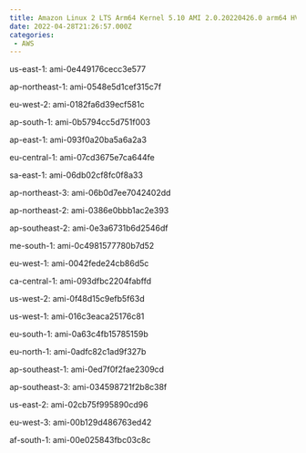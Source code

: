 ```yaml
---
title: Amazon Linux 2 LTS Arm64 Kernel 5.10 AMI 2.0.20220426.0 arm64 HVM gp2
date: 2022-04-28T21:26:57.000Z
categories:
 - AWS
---
```


us-east-1: ami-0e449176cecc3e577

ap-northeast-1: ami-0548e5d1cef315c7f

eu-west-2: ami-0182fa6d39ecf581c

ap-south-1: ami-0b5794cc5d751f003

ap-east-1: ami-093f0a20ba5a6a2a3

eu-central-1: ami-07cd3675e7ca644fe

sa-east-1: ami-06db02cf8fc0f8a33

ap-northeast-3: ami-06b0d7ee7042402dd

ap-northeast-2: ami-0386e0bbb1ac2e393

ap-southeast-2: ami-0e3a6731b6d2546df

me-south-1: ami-0c4981577780b7d52

eu-west-1: ami-0042fede24cb86d5c

ca-central-1: ami-093dfbc2204fabffd

us-west-2: ami-0f48d15c9efb5f63d

us-west-1: ami-016c3eaca25176c81

eu-south-1: ami-0a63c4fb15785159b

eu-north-1: ami-0adfc82c1ad9f327b

ap-southeast-1: ami-0ed7f0f2fae2309cd

ap-southeast-3: ami-034598721f2b8c38f

us-east-2: ami-02cb75f995890cd96

eu-west-3: ami-00b129d486763ed42

af-south-1: ami-00e025843fbc03c8c

